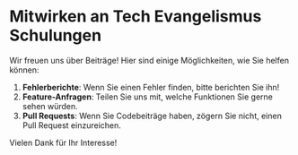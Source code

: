 # Mitwirken an Tech Evangelismus Schulungen

Wir freuen uns über Beiträge! Hier sind einige Möglichkeiten, wie Sie helfen können:

1. **Fehlerberichte**: Wenn Sie einen Fehler finden, bitte berichten Sie ihn!
2. **Feature-Anfragen**: Teilen Sie uns mit, welche Funktionen Sie gerne sehen würden.
3. **Pull Requests**: Wenn Sie Codebeiträge haben, zögern Sie nicht, einen Pull Request einzureichen.

Vielen Dank für Ihr Interesse!